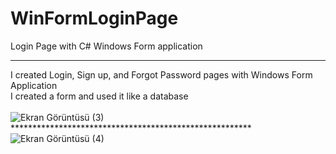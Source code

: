 # WinFormLoginPage
Login Page with C# Windows Form application
************************************************************************************************
I created Login, Sign up, and Forgot Password pages with Windows Form Application 
<br>
I created a form and used it like a database
<br> <br>
![Ekran Görüntüsü (3)](https://user-images.githubusercontent.com/73538407/209653473-fc69ab9a-0622-4ab6-b4f3-14aad8f2606a.png)
******************************************************* <br>
![Ekran Görüntüsü (4)](https://user-images.githubusercontent.com/73538407/209653489-318e8990-77e0-400a-bc8c-99382bb6e9dc.png)
